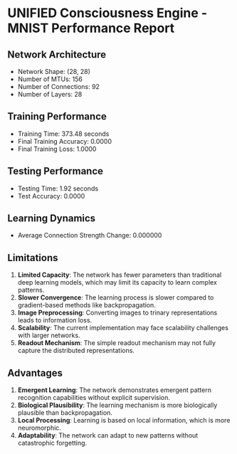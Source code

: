 # UNIFIED Consciousness Engine - MNIST Performance Report

## Network Architecture

- Network Shape: (28, 28)
- Number of MTUs: 156
- Number of Connections: 92
- Number of Layers: 28

## Training Performance

- Training Time: 373.48 seconds
- Final Training Accuracy: 0.0000
- Final Training Loss: 1.0000

## Testing Performance

- Testing Time: 1.92 seconds
- Test Accuracy: 0.0000

## Learning Dynamics

- Average Connection Strength Change: 0.000000

## Limitations

1. **Limited Capacity**: The network has fewer parameters than traditional deep learning models, which may limit its capacity to learn complex patterns.
2. **Slower Convergence**: The learning process is slower compared to gradient-based methods like backpropagation.
3. **Image Preprocessing**: Converting images to trinary representations leads to information loss.
4. **Scalability**: The current implementation may face scalability challenges with larger networks.
5. **Readout Mechanism**: The simple readout mechanism may not fully capture the distributed representations.

## Advantages

1. **Emergent Learning**: The network demonstrates emergent pattern recognition capabilities without explicit supervision.
2. **Biological Plausibility**: The learning mechanism is more biologically plausible than backpropagation.
3. **Local Processing**: Learning is based on local information, which is more neuromorphic.
4. **Adaptability**: The network can adapt to new patterns without catastrophic forgetting.
